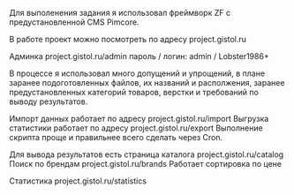 Для выполенения задания я использовал фреймворк ZF c предустановленной CMS Pimcore.

В работе проект можно посмотреть по адресу projeсt.gistol.ru

Админка projeсt.gistol.ru/admin
пароль / логин: admin / Lobster1986+

В процессе я использовал много допущений и упрощений, в плане заранее подоготовленных файлов, их названий и располжения, заранее предустановленных категорий товаров, верстки и требований по выводу результатов.

Импорт данных  работает по адресу projeсt.gistol.ru/import
Выгрузка статистики работает по адресу projeсt.gistol.ru/export Выполнение скрипта проще и правильнее всего сделать через Cron.

Для вывода результатов есть страница каталога projeсt.gistol.ru/catalog
Поиск по брендам projeсt.gistol.ru/brands
Работает сортировка по цене

Статистика projeсt.gistol.ru/statistics


